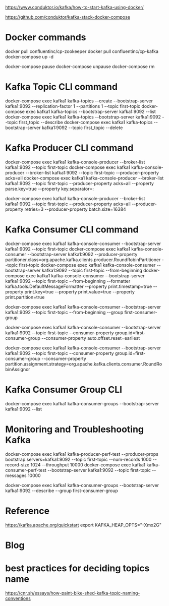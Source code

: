 https://www.conduktor.io/kafka/how-to-start-kafka-using-docker/

<!-- Github link -->
https://github.com/conduktor/kafka-stack-docker-compose


# Docker commands
docker pull confluentinc/cp-zookeeper
docker pull confluentinc/cp-kafka
docker-compose up -d

<!-- Docker commands to pause, resume, and remove services -->
docker-compose pause
docker-compose unpause
docker-compose rm

# Kafka Topic CLI command
docker-compose exec kafka1 kafka-topics --create --bootstrap-server kafka1:9092  --replication-factor 1 --partitions 1 --topic first-topic 
docker-compose exec kafka1 kafka-topics --bootstrap-server kafka1:9092 --list
docker-compose exec kafka1 kafka-topics --bootstrap-server kafka1:9092 --topic first_topic --describe
docker-compose exec kafka1 kafka-topics --bootstrap-server kafka1:9092 --topic first_topic --delete


# Kafka Producer CLI command
docker-compose exec kafka1 kafka-console-producer --broker-list kafka1:9092 --topic first-topic
docker-compose exec kafka1 kafka-console-producer --broker-list kafka1:9092 --topic first-topic --producer-property acks=all
docker-compose exec kafka1 kafka-console-producer --broker-list kafka1:9092 --topic first-topic --producer-property acks=all --property parse.key=true --property key.separator=:
<!-- Kafka Producer CLI command with Acks, Retries, and Batch Size -->
docker-compose exec kafka1 kafka-console-producer --broker-list kafka1:9092 --topic first-topic --producer-property acks=all --producer-property retries=3 --producer-property batch.size=16384

# Kafka Consumer CLI command
docker-compose exec kafka1 kafka-console-consumer --bootstrap-server kafka1:9092 --topic first-topic
docker-compose exec kafka1 kafka-console-consumer --bootstrap-server kafka1:9092 --producer-property partitioner.class=org.apache.kafka.clients.producer.RoundRobinPartitioner --topic first-topic
docker-compose exec kafka1 kafka-console-consumer --bootstrap-server kafka1:9092 --topic first-topic --from-beginning
docker-compose exec kafka1 kafka-console-consumer --bootstrap-server kafka1:9092 --topic first-topic --from-beginning --formatter kafka.tools.DefaultMessageFormatter --property print.timestamp=true --property print.key=true --property print.value=true --property print.partition=true
<!-- Mentioning consumer group -->
docker-compose exec kafka1 kafka-console-consumer --bootstrap-server kafka1:9092 --topic first-topic --from-beginning --group first-consumer-group
<!-- Kafka Consumer CLI command with Consumer Groups and Auto-Offset Reset -->
docker-compose exec kafka1 kafka-console-consumer --bootstrap-server kafka1:9092 --topic first-topic --consumer-property group.id=first-consumer-group --consumer-property auto.offset.reset=earliest
<!-- Kafka Consumer CLI command with Partition Assignment Strategy -->
docker-compose exec kafka1 kafka-console-consumer --bootstrap-server kafka1:9092 --topic first-topic --consumer-property group.id=first-consumer-group --consumer-property partition.assignment.strategy=org.apache.kafka.clients.consumer.RoundRobinAssignor

# Kafka Consumer Group CLI
docker-compose exec kafka1 kafka-consumer-groups --bootstrap-server kafka1:9092 --list


# Monitoring and Troubleshooting Kafka

<!-- Kafka Producer and Consumer Performance Metrics CLI command -->
docker-compose exec kafka1 kafka-producer-perf-test --producer-props bootstrap.servers=kafka1:9092 --topic first-topic --num-records 1000 --record-size 1024 --throughput 10000
docker-compose exec kafka1 kafka-consumer-perf-test --bootstrap-server kafka1:9092 --topic first-topic --messages 10000

<!-- Kafka Lag CLI command -->
docker-compose exec kafka1 kafka-consumer-groups --bootstrap-server kafka1:9092 --describe --group first-consumer-group


# Reference
https://kafka.apache.org/quickstart
export KAFKA_HEAP_OPTS="-Xmx2G"

# Blog
# best practices for deciding topics name
https://cnr.sh/essays/how-paint-bike-shed-kafka-topic-naming-conventions